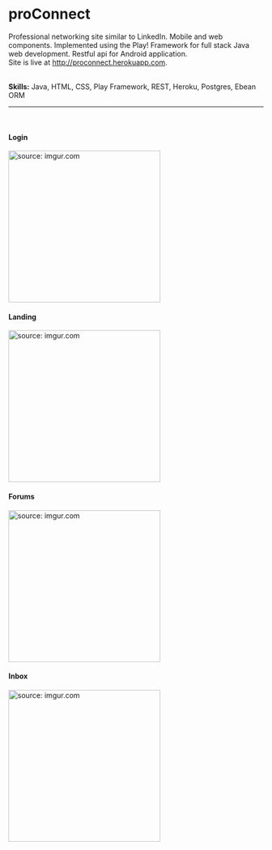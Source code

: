 # proConnect
Professional networking site similar to LinkedIn. Mobile and web components. Implemented using the Play! Framework for 
full stack Java web development. Restful api for Android application. 
<br>
Site is live at http://proconnect.herokuapp.com.

<br>
<strong>Skills:</strong> Java, HTML, CSS, Play Framework, REST, Heroku, Postgres, Ebean ORM
<hr>
<br>
<h4>Login </h4>
<img src="http://i.imgur.com/q2EmrPZ.png" height="auto" width="300" title="source: imgur.com" />
<br>
<h4>Landing</h4>
<img src="http://i.imgur.com/fzz0l9Z.png" height="auto" width="300" title="source: imgur.com" />
<br>
<h4>Forums</h4>
<img src="http://i.imgur.com/IaPAyCe.png" height="auto" width="300" title="source: imgur.com" />
<br>
<h4>Inbox</h4>
<img src="http://i.imgur.com/ydJaNA7.png" height="auto" width="300" title="source: imgur.com" />

